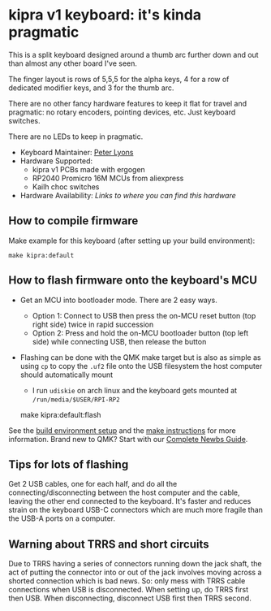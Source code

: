 # kipra v1 keyboard: it's kinda pragmatic

This is a split keyboard designed around a thumb arc further down and out than almost any other board I've seen.

The finger layout is rows of 5,5,5 for the alpha keys, 4 for a row of dedicated modifier keys, and 3 for the thumb arc.

There are no other fancy hardware features to keep it flat for travel and pragmatic: no rotary encoders, pointing devices, etc. Just keyboard switches.

There are no LEDs to keep in pragmatic.

* Keyboard Maintainer: [Peter Lyons](https://github.com/focusaurus)
* Hardware Supported:
  * kipra v1 PCBs made with ergogen
  * RP2040 Promicro 16M MCUs from aliexpress
  * Kailh choc switches
* Hardware Availability: *Links to where you can find this hardware*

## How to compile firmware

Make example for this keyboard (after setting up your build environment):

    make kipra:default

## How to flash firmware onto the keyboard's MCU

* Get an MCU into bootloader mode. There are 2 easy ways.
    * Option 1: Connect to USB then press the on-MCU reset button (top right side) twice in rapid succession
    * Option 2: Press and hold the on-MCU bootloader button (top left side) while connecting USB, then release the button
* Flashing can be done with the QMK make target but is also as simple as using `cp` to copy the `.uf2` file onto the USB filesystem the host computer should automatically mount
    * I run `udiskie` on arch linux and the keyboard gets mounted at `/run/media/$USER/RPI-RP2`

    make kipra:default:flash

See the [build environment setup](https://docs.qmk.fm/#/getting_started_build_tools) and the [make instructions](https://docs.qmk.fm/#/getting_started_make_guide) for more information. Brand new to QMK? Start with our [Complete Newbs Guide](https://docs.qmk.fm/#/newbs).

## Tips for lots of flashing

Get 2 USB cables, one for each half, and do all the connecting/disconnecting between the host computer and the cable, leaving the other end connected to the keyboard. It's faster and reduces strain on the keyboard USB-C connectors which are much more fragile than the USB-A ports on a computer.

## Warning about TRRS and short circuits

Due to TRRS having a series of connectors running down the jack shaft, the act of putting the connector into or out of the jack involves moving across a shorted connection which is bad news. So: only mess with TRRS cable connections when USB is disconnected. When setting up, do TRRS first then USB. When disconnecting, disconnect USB first then TRRS second.
